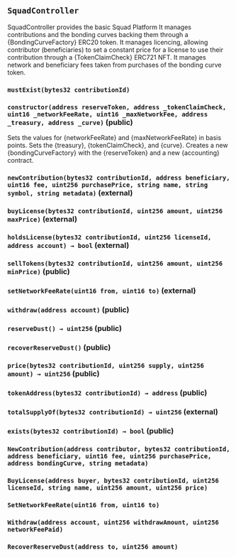 ## `SquadController`



SquadController provides the basic Squad Platform
It manages contributions and the bonding curves backing them
through a {BondingCurveFactory} ERC20 token.
It manages licencing, allowing contributor (beneficiaries) to set a
constant price for a license to use their contribution through a
{TokenClaimCheck} ERC721 NFT.
It manages network and beneficiary fees taken from purchases of the
bonding curve token.

### `mustExist(bytes32 contributionId)`






### `constructor(address reserveToken, address _tokenClaimCheck, uint16 _networkFeeRate, uint16 _maxNetworkFee, address _treasury, address _curve)` (public)



Sets the values for {networkFeeRate} and
{maxNetworkFeeRate} in basis points. Sets the {treasury},
{tokenClaimCheck}, and {curve}. Creates a new
{bondingCurveFactory} with the {reserveToken} and a new
{accounting} contract.

### `newContribution(bytes32 contributionId, address beneficiary, uint16 fee, uint256 purchasePrice, string name, string symbol, string metadata)` (external)





### `buyLicense(bytes32 contributionId, uint256 amount, uint256 maxPrice)` (external)





### `holdsLicense(bytes32 contributionId, uint256 licenseId, address account) → bool` (external)





### `sellTokens(bytes32 contributionId, uint256 amount, uint256 minPrice)` (public)





### `setNetworkFeeRate(uint16 from, uint16 to)` (external)





### `withdraw(address account)` (public)





### `reserveDust() → uint256` (public)





### `recoverReserveDust()` (public)





### `price(bytes32 contributionId, uint256 supply, uint256 amount) → uint256` (public)





### `tokenAddress(bytes32 contributionId) → address` (public)





### `totalSupplyOf(bytes32 contributionId) → uint256` (external)





### `exists(bytes32 contributionId) → bool` (public)






### `NewContribution(address contributor, bytes32 contributionId, address beneficiary, uint16 fee, uint256 purchasePrice, address bondingCurve, string metadata)`





### `BuyLicense(address buyer, bytes32 contributionId, uint256 licenseId, string name, uint256 amount, uint256 price)`





### `SetNetworkFeeRate(uint16 from, uint16 to)`





### `Withdraw(address account, uint256 withdrawAmount, uint256 networkFeePaid)`





### `RecoverReserveDust(address to, uint256 amount)`





